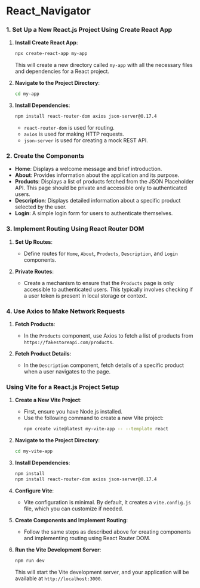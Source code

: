 # React_Navigator

### 1. Set Up a New React.js Project Using Create React App

1. **Install Create React App**:
   ```bash
   npx create-react-app my-app
   ```
   This will create a new directory called `my-app` with all the necessary files and dependencies for a React project.

2. **Navigate to the Project Directory**:
   ```bash
   cd my-app
   ```

3. **Install Dependencies**:
   ```bash
   npm install react-router-dom axios json-server@0.17.4
   ```
   - `react-router-dom` is used for routing.
   - `axios` is used for making HTTP requests.
   - `json-server` is used for creating a mock REST API.

### 2. Create the Components

- **Home**: Displays a welcome message and brief introduction.
- **About**: Provides information about the application and its purpose.
- **Products**: Displays a list of products fetched from the JSON Placeholder API. This page should be private and accessible only to authenticated users.
- **Description**: Displays detailed information about a specific product selected by the user.
- **Login**: A simple login form for users to authenticate themselves.

### 3. Implement Routing Using React Router DOM

1. **Set Up Routes**:
   - Define routes for `Home`, `About`, `Products`, `Description`, and `Login` components.

2. **Private Routes**:
   - Create a mechanism to ensure that the `Products` page is only accessible to authenticated users. This typically involves checking if a user token is present in local storage or context.

### 4. Use Axios to Make Network Requests

1. **Fetch Products**:
   - In the `Products` component, use Axios to fetch a list of products from `https://fakestoreapi.com/products`.

2. **Fetch Product Details**:
   - In the `Description` component, fetch details of a specific product when a user navigates to the page.

### Using Vite for a React.js Project Setup

1. **Create a New Vite Project**:
   - First, ensure you have Node.js installed.
   - Use the following command to create a new Vite project:
     ```bash
     npm create vite@latest my-vite-app -- --template react
     ```

2. **Navigate to the Project Directory**:
   ```bash
   cd my-vite-app
   ```

3. **Install Dependencies**:
   ```bash
   npm install
   npm install react-router-dom axios json-server@0.17.4
   ```

4. **Configure Vite**:
   - Vite configuration is minimal. By default, it creates a `vite.config.js` file, which you can customize if needed.

5. **Create Components and Implement Routing**:
   - Follow the same steps as described above for creating components and implementing routing using React Router DOM.

6. **Run the Vite Development Server**:
   ```bash
   npm run dev
   ```
   This will start the Vite development server, and your application will be available at `http://localhost:3000`.

